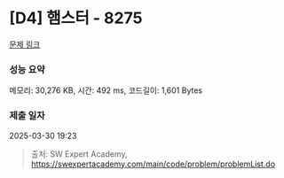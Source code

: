 # [D4] 햄스터 - 8275 

[문제 링크](https://swexpertacademy.com/main/code/problem/problemDetail.do?contestProbId=AWxQ310aOlQDFAWL) 

### 성능 요약

메모리: 30,276 KB, 시간: 492 ms, 코드길이: 1,601 Bytes

### 제출 일자

2025-03-30 19:23



> 출처: SW Expert Academy, https://swexpertacademy.com/main/code/problem/problemList.do